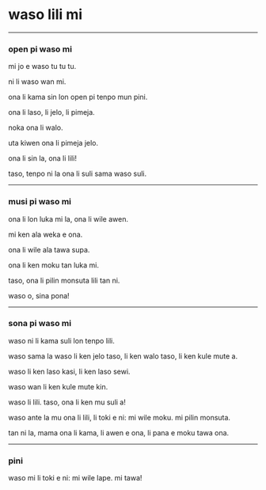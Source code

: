 # waso lili mi

---

### open pi waso mi

mi jo e waso tu tu tu.

ni li waso wan mi.

ona li kama sin lon open pi tenpo mun pini.

ona li laso, li jelo, li pimeja.

noka ona li walo.

uta kiwen ona li pimeja jelo.

ona li sin la, ona li lili!

taso, tenpo ni la ona li suli sama waso suli.

---

### musi pi waso mi

ona li lon luka mi la, ona li wile awen.

mi ken ala weka e ona.

ona li wile ala tawa supa.

ona li ken moku tan luka mi.

taso, ona li pilin monsuta lili tan ni.

waso o, sina pona!

---

### sona pi waso mi

waso ni li kama suli lon tenpo lili.

waso sama la waso li ken jelo taso, li ken walo taso, li ken kule mute a.

waso li ken laso kasi, li ken laso sewi.

waso wan li ken kule mute kin.

waso li lili. taso, ona li ken mu suli a!

waso ante la mu ona li lili, li toki e ni: mi wile moku. mi pilin monsuta.

tan ni la, mama ona li kama, li awen e ona, li pana e moku tawa ona.

---

### pini

waso mi li toki e ni: mi wile lape. mi tawa!
